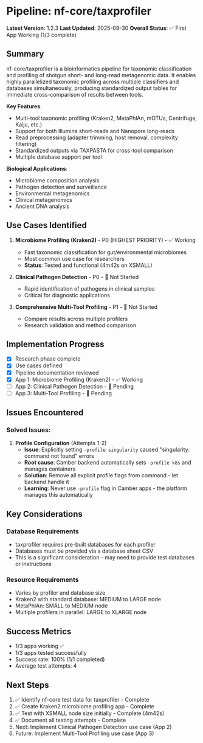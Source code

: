 # Pipeline: nf-core/taxprofiler

**Latest Version**: 1.2.3
**Last Updated**: 2025-09-30
**Overall Status**: ✅ First App Working (1/3 complete)

## Summary

nf-core/taxprofiler is a bioinformatics pipeline for taxonomic classification and profiling of shotgun short- and long-read metagenomic data. It enables highly parallelized taxonomic profiling across multiple classifiers and databases simultaneously, producing standardized output tables for immediate cross-comparison of results between tools.

**Key Features**:
- Multi-tool taxonomic profiling (Kraken2, MetaPhlAn, mOTUs, Centrifuge, Kaiju, etc.)
- Support for both Illumina short-reads and Nanopore long-reads
- Read preprocessing (adapter trimming, host removal, complexity filtering)
- Standardized outputs via TAXPASTA for cross-tool comparison
- Multiple database support per tool

**Biological Applications**:
- Microbiome composition analysis
- Pathogen detection and surveillance
- Environmental metagenomics
- Clinical metagenomics
- Ancient DNA analysis

## Use Cases Identified

1. **Microbiome Profiling (Kraken2)** - P0 (HIGHEST PRIORITY) - ✅ Working
   - Fast taxonomic classification for gut/environmental microbiomes
   - Most common use case for researchers
   - **Status**: Tested and functional (4m42s on XSMALL)

2. **Clinical Pathogen Detection** - P0 - 🔲 Not Started
   - Rapid identification of pathogens in clinical samples
   - Critical for diagnostic applications

3. **Comprehensive Multi-Tool Profiling** - P1 - 🔲 Not Started
   - Compare results across multiple profilers
   - Research validation and method comparison

## Implementation Progress

- [x] Research phase complete
- [x] Use cases defined
- [x] Pipeline documentation reviewed
- [x] App 1: Microbiome Profiling (Kraken2) - ✅ Working
- [ ] App 2: Clinical Pathogen Detection - 🔲 Pending
- [ ] App 3: Multi-Tool Profiling - 🔲 Pending

## Issues Encountered

### Solved Issues:

1. **Profile Configuration** (Attempts 1-2)
   - **Issue**: Explicitly setting `-profile singularity` caused "singularity: command not found" errors
   - **Root cause**: Camber backend automatically sets `-profile k8s` and manages containers
   - **Solution**: Remove all explicit profile flags from command - let backend handle it
   - **Learning**: Never use `-profile` flag in Camber apps - the platform manages this automatically

## Key Considerations

### Database Requirements
- taxprofiler requires pre-built databases for each profiler
- Databases must be provided via a database sheet CSV
- This is a significant consideration - may need to provide test databases or instructions

### Resource Requirements
- Varies by profiler and database size
- Kraken2 with standard database: MEDIUM to LARGE node
- MetaPhlAn: SMALL to MEDIUM node
- Multiple profilers in parallel: LARGE to XLARGE node

## Success Metrics

- 1/3 apps working ✅
- 1/3 apps tested successfully
- Success rate: 100% (1/1 completed)
- Average test attempts: 4

## Next Steps

1. ✅ Identify nf-core test data for taxprofiler - Complete
2. ✅ Create Kraken2 microbiome profiling app - Complete
3. ✅ Test with XSMALL node size initially - Complete (4m42s)
4. ✅ Document all testing attempts - Complete
5. Next: Implement Clinical Pathogen Detection use case (App 2)
6. Future: Implement Multi-Tool Profiling use case (App 3)